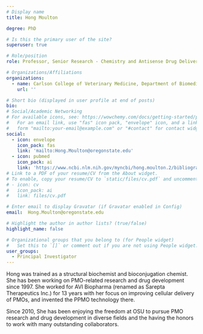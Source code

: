 ```yaml
---
# Display name
title: Hong Moulton

degree: PhD

# Is this the primary user of the site?
superuser: true

# Role/position
role: Professor, Senior Research - Chemistry and Antisense Drug Delivery

# Organizations/Affiliations
organizations:
  - name: Carlson College of Veterinary Medicine, Department of Biomedical Sciences
    url: ''

# Short bio (displayed in user profile at end of posts)
bio:
# Social/Academic Networking
# For available icons, see: https://wowchemy.com/docs/getting-started/page-builder/#icons
#   For an email link, use "fas" icon pack, "envelope" icon, and a link in the
#   form "mailto:your-email@example.com" or "#contact" for contact widget.
social:
  - icon: envelope
    icon_pack: fas
    link: 'mailto:Hong.Moulton@oregonstate.edu'
  - icon: pubmed
    icon_pack: ai
    link: 'https://www.ncbi.nlm.nih.gov/myncbi/hong.moulton.2/bibliography/public/'
# Link to a PDF of your resume/CV from the About widget.
# To enable, copy your resume/CV to `static/files/cv.pdf` and uncomment the lines below.
# - icon: cv
#   icon_pack: ai
#   link: files/cv.pdf

# Enter email to display Gravatar (if Gravatar enabled in Config)
email:  Hong.Moulton@oregonstate.edu

# Highlight the author in author lists? (true/false)
highlight_name: false

# Organizational groups that you belong to (for People widget)
#   Set this to `[]` or comment out if you are not using People widget.
user_groups:
  - Principal Investigator
---
```


Hong was trained as a structural biochemist and bioconjugation chemist. She has been working
on PMO-related research and drug development since 1997. She worked for AVI Biopharma
(renamed as Sarepta Therapeutics Inc.) for 13 years with her focus on improving cellular
delivery of PMOs, and invented the PPMO technology there.

Since 2010, She has been enjoying
the freedom at OSU to pursue PMO research and drug development in diverse fields and the
having the honors to work with many outstanding collaborators.
